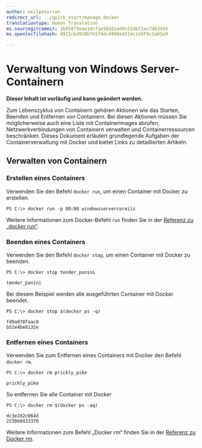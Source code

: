 ```yaml
---
author: neilpeterson
redirect_url: ../quick_start/manage_docker
translationtype: Human Translation
ms.sourcegitcommit: 2b85875eae1dcf1e50162e69c53dbf1ac7463450
ms.openlocfilehash: 8921cbd910bf657ddc4998e4214c1e9f9c3a01e9

---
```


# Verwaltung von Windows Server-Containern

**Dieser Inhalt ist vorläufig und kann geändert werden.** 

Zum Lebenszyklus von Containern gehören Aktionen wie das Starten, Beenden und Entfernen von Containern. Bei diesen Aktionen müssen Sie möglicherweise auch eine Liste mit Containerimages abrufen, Netzwerkverbindungen von Containern verwalten und Containerressourcen beschränken. Dieses Dokument erläutert grundlegende Aufgaben der Containerverwaltung mit Docker und bietet Links zu detaillierten Artikeln. 

## Verwalten von Containern

### Erstellen eines Containers

Verwenden Sie den Befehl `docker run`, um einen Container mit Docker zu erstellen.

```none
PS C:\> docker run -p 80:80 windowsservercoreiis
```

Weitere Informationen zum Docker-Befehl `run` finden Sie in der [Referenz zu „docker run“]( https://docs.docker.com/engine/reference/run/).

### Beenden eines Containers

Verwenden Sie den Befehl `docker stop`, um einen Container mit Docker zu beenden.

```none
PS C:\> docker stop tender_panini

tender_panini
```

Bei diesem Beispiel werden alle ausgeführten Container mit Docker beendet.

```none
PS C:\> docker stop $(docker ps -q)

fd9a978faac8
b51e4be8132e
```

### Entfernen eines Containers

Verwenden Sie zum Entfernen eines Containers mit Docker den Befehl `docker rm`.

```none
PS C:\> docker rm prickly_pike

prickly_pike
``` 

So entfernen Sie alle Container mit Docker

```none
PS C:\> docker rm $(docker ps -aq)

dc3e282c064d
2230b0433370
```

Weitere Informationen zum Befehl „Docker rm“ finden Sie in der [Referenz zu Docker rm](https://docs.docker.com/engine/reference/commandline/rm/).



<!--HONumber=Jun16_HO4-->


